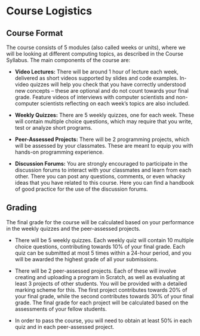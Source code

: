 # Course Logistics

## Course Format

The course consists of 5 modules (also called weeks or units), where we will be looking at different computing topics, as described in the Course Syllabus. The main components of the course are:

- **Video Lectures:** There will be around 1 hour of lecture each week, delivered as short videos supported by slides and code examples. In-video quizzes will help you check that you have correctly understood new concepts – these are optional and do not count towards your final grade. Feature videos of interviews with computer scientists and non-computer scientists reflecting on each week’s topics are also included.

- **Weekly Quizzes:** There are 5 weekly quizzes, one for each week. These will contain multiple choice questions, which may require that you write, test or analyze short programs.

- **Peer-Assessed Projects:** There will be 2 programming projects, which will be assessed by your classmates. These are meant to equip you with hands-on programming experience.

- **Discussion Forums:** You are strongly encouraged to participate in the discussion forums to interact with your classmates and learn from each other. There you can post any questions, comments, or even whacky ideas that you have related to this course. Here you can find a handbook of good practice for the use of the discussion forums.

## Grading

The final grade for the course will be calculated based on your performance in the weekly quizzes and the peer-assessed projects.

- There will be 5 weekly quizzes. Each weekly quiz will contain 10 multiple choice questions, contributing towards 10% of your final grade. Each quiz can be submitted at most 5 times within a 24-hour period, and you will be awarded the highest grade of all your submissions.

- There will be 2 peer-assessed projects. Each of these will involve creating and uploading a program in Scratch, as well as evaluating at least 3 projects of other students. You will be provided with a detailed marking scheme for this. The first project contributes towards 20% of your final grade, while the second contributes towards 30% of your final grade. The final grade for each project will be calculated based on the assessments of your fellow students.

- In order to pass the course, you will need to obtain at least 50% in each quiz and in each peer-assessed project.
